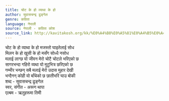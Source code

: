 ```yaml
---
title: चोट के हो व्याथा के हो
author: सुवासचन्द्र ढुङ्गेल
genre: कविता
language: नेपाली
source: नेपाली - कविता कोश
source_link: http://kavitakosh.org/kk/%E0%A4%B8%E0%A5%81%E0%A4%B5%E0%A4%BE%E0%A4%B8%E0%A4%9A%E0%A4%A8%E0%A5%8D%E0%A4%A6%E0%A5%8D%E0%A4%B0_%E0%A4%A2%E0%A5%81%E0%A4%99%E0%A5%8D%E0%A4%97%E0%A5%87%E0%A4%B2
---
```


चोट के हो व्याथा के हो मजस्तो घाइतेलाई सोध  
मिलन के हो खुसी के हो मसँग सोध्धै नसोध  
मलाई लाग्छ यो जीवन मेरो चोटै चोटले भरिएको छ  
सागरभन्दा गहिरो व्यथा यो मुटुभित्र छरिएको छ  
गम्भीर भन्छन् सबै मलाई मेरो उदास मुहार देखी  
भन्दैनन् कोही यो बाँचेको छ छातीभरि घाउ बोकी  
शब्द - सुवासचन्द्र ढुङ्गेल  
स्वर, संगीत - अरूण थापा  
एल्बम - ऋतुहरूमा तिमी
